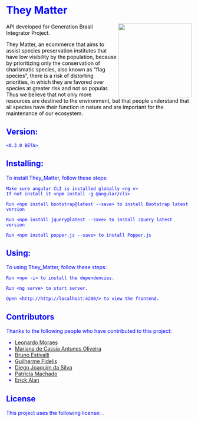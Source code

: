 
<body style="color:blue">

# They Matter 
<span style="color: black">
  
<img align="right" src="https://i.imgur.com/6ehWEnp.png" width="200" height="200">  
  <p>API developed for Generation Brasil Integrator Project.</p>
<p>They Matter, an ecommerce that aims to assist species preservation institutes that have low visibility by the population, because by prioritizing only the conservation of charismatic species, also known as "flag species", there is a risk of distorting priorities, in which they are favored over species at greater risk and not so popular. Thus we believe that not only more resources are destined to the environment, but that people understand that all species have their function in nature and are important for the maintenance of our ecosystem.</p>
</span>



## Version:

```
<0.3.0 BETA>
```

## Installing:

To install They_Matter, follow these steps:

```
Make sure angular CLI is installed globally <ng v>
If not install it <npm install -g @angular/cli>
```
```
Run <npm install bootstrap@latest --save> to install Bootstrap latest version
```
```
Run <npm install jquery@latest --save> to install JQuery latest version
```
```
Run <npm install popper.js --save> to install Popper.js
```

## Using:

To using They_Matter, follow these steps:

```
Run <npm -i> to install the dependencies.
```
```
Run <ng serve> to start server.
```
```
Open <http://http://localhost:4200/> to view the frontend.
```

## Contributors

Thanks to the following people who have contributed to this project:

 * [Leonardo Moraes](https://www.linkedin.com/in/leommagalhaes/)
 * [Mariana de Cassia Antunes Oliveira](https://www.linkedin.com/in/mariana-antunes-oliveira-70259491/)
 * [Bruno Estivalli](http://linkedin.com/in/bruno-estivalli-vicente-61b007202)
 * [Guilherme Fidelis](https://www.linkedin.com/in/guifidelis/)
 * [Diego Joaquim da Silva](https://www.linkedin.com/in/diego-silva-061527156/)
 * [Patricia Machado](https://www.linkedin.com/in/patricia-machado-0ba0111ba/)
 * [Erick Alan](https://www.linkedin.com/in/erick-alan-7bb92b1b4/)

## License

This project uses the following license: .
